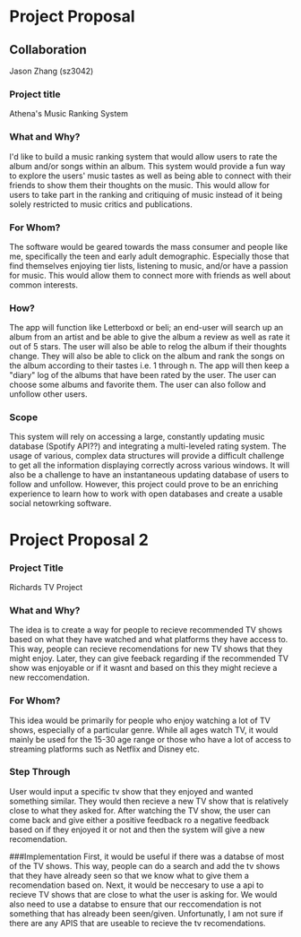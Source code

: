# Project Proposal

## Collaboration
Jason Zhang (sz3042)

### Project title
Athena's Music Ranking System

### What and Why?
I'd like to build a music ranking system that would allow users to rate the album and/or songs within an album. This system would provide a fun way to explore the users' music tastes as well as being able to connect with their friends to show them their thoughts on the music. This would allow for users to take part in the ranking and critiquing of music instead of it being solely restricted to music critics and publications. 

### For Whom?
The software would be geared towards the mass consumer and people like me, specifically the teen and early adult demographic. Especially those that find themselves enjoying tier lists, listening to music, and/or have a passion for music. This would allow them to connect more with friends as well about common interests.

### How?
The app will function like Letterboxd or beli; an end-user will search up an album from an artist and be able to give the album a review as well as rate it out of 5 stars. The user will also be able to relog the album if their thoughts change. They will also be able to click on the album and rank the songs on the album according to their tastes i.e. 1 through n. The app will then keep a "diary" log of the albums that have been rated by the user. The user can choose some albums and favorite them. The user can also follow and unfollow other users.

### Scope
This system will rely on accessing a large, constantly updating music database (Spotify API??) and integrating a multi-leveled rating system. The usage of various, complex data structures will provide a difficult challenge to get all the information displaying correctly across various windows. It will also be a challenge to have an instantaneous updating database of users to follow and unfollow. However, this project could prove to be an enriching experience to learn how to work with open databases and create a usable social netowrking software.

# Project Proposal 2

### Project Title
Richards TV Project

### What and Why?
The idea is to create a way for people to recieve recommended TV shows based on what they have watched and what platforms they have access to. This way, people can recieve recomendations for new TV shows that they might enjoy. Later, they can give feeback regarding if the recommended TV show was enjoyable or if it wasnt and based on this they might recieve a new reccomendation.

### For Whom?
This idea would be primarily for people who enjoy watching a lot of TV shows, especially of a particular genre. While all ages watch TV, it would mainly be used for the 15-30 age range or those who have a lot of access to streaming platforms such as Netflix and Disney etc. 

### Step Through
User would input a specific tv show that they enjoyed and wanted something similar. They would then recieve a new TV show that is relatively close to what they asked for. After watching the TV show, the user can come back and give either a positive feedback ro a negative feedback based on if they enjoyed it or not and then the system will give a new recomendation.

###Implementation
First, it would be useful if there was a databse of most of the TV shows. This way, people can do a search and add the tv shows that they have already seen so that we know what to give them a recomendation based on. Next, it would be neccesary to use a api to recieve TV shows that are close to what the user is asking for. We would also need to use a databse to ensure that our reccomendation is not something that has already been seen/given. Unfortunatly, I am not sure if there are any APIS that are useable to recieve the tv recomendations.
